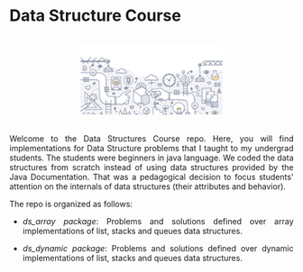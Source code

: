 # Data Structure Course

<br/>
<div align="center">                                                             
  <img height="50%" width="50%" src="./dslogo.png" alt="Data Structures Logo">
</div>  
<br/>

<section>
<div align="justify">
  
Welcome to the Data Structures Course repo. Here, you will find implementations for Data Structure problems that I taught to my undergrad students. The students were beginners in java language. We coded the data structures from scratch instead of using data structures provided by the Java Documentation. That was a pedagogical decision to focus students' attention on the internals of data structures (their attributes and behavior).

The repo is organized as follows:
  
* _ds_array package_: Problems and solutions defined over array implementations of list, stacks and queues data structures.

* _ds_dynamic package_: Problems and solutions defined over dynamic implementations of list, stacks and queues data structures.

<div>
</section>
